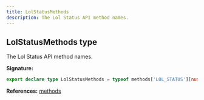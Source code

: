 ```yaml
---
title: LolStatusMethods
description: The Lol Status API method names.
---
```


## LolStatusMethods type

The Lol Status API method names.

**Signature:**

```ts
export declare type LolStatusMethods = typeof methods['LOL_STATUS'][number];
```

**References:** [methods](/api/methods.md)


